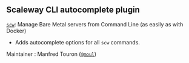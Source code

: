 ## Scaleway CLI autocomplete plugin

[`scw`](https://github.com/scaleway/scaleway-cli): Manage Bare Metal servers from
Command Line (as easily as with Docker)

-   Adds autocomplete options for all `scw` commands.

Maintainer : Manfred Touron ([`@moul`](https://github.com/moul))

